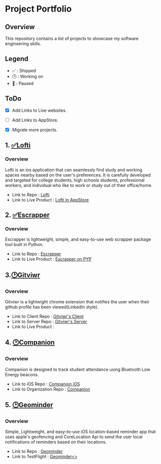 # Project Portfolio

## Overview
This repository contains a list of projects to showcase my software engineering skills.

## Legend 

* ✅ : Shipped
* 🕑 : Working on
* 🚩 : Paused 

## ToDo
- [x] Add Links to Live websites.
- [ ] Add Links to AppStore.
- [x] Migrate more projects.


## 1. <a href = "https://github.com/MediBoss/Lofti" >✅Lofti</a>

### Overview

Lofti is an ios application that can seamlessly find study and working spaces nearby based on the user's preferences. It is carefully developed and targeted for college students, high schools students, professional workers, and individual who like to work or study out of their office/home.

* Link to Repo : <a href = "https://github.com/MediBoss/Lofti" >Lofti</a> 
* Link to Live Product : <a href="https://itunes.apple.com/us/app/lofti-study-space-finder/id1446711696?mt=8">Lofti in AppStore</a>

## 2. <a href = "https://github.com/MediBoss/Escrapper" >✅Escrapper</a> 

### Overview

Escrapper is  lightweight, simple, and easy-to-use web scrapper package tool built in Python.

* Link to Repo : <a href = "https://github.com/MediBoss/Escrapper" >Escrapper</a> 
* Link to Live Product : <a href = "https://test.pypi.org/project/Escrapper/" >Escrapper on PYP</a> 

## 3.<a href = "https://github.com/MediBoss/GitviwrClient" >🕑Gitviwr</a> 

### Overview

Gitviwr is a lightwight chrome extension that notifies the user when their github profile has been viewed(LinkedIn style).

* Link to Client Repo : <a href = "https://github.com/MediBoss/GitviwrClient" >Gitviwr's Client</a> 
* Link to Server Repo : <a href = "https://github.com/MediBoss/GitviewrServer" >Gitviwr's Server</a> 
* Link to Live Product :  

## 4. <a href = "https://github.com/MakeSchool-Companion-App/Companion-iOS" >🕑Companion</a> 

### Overview

Companion is designed to track student attendance using Bluetooth Low Energy beacons.

* Link to iOS Repo : <a href = "https://github.com/MakeSchool-Companion-App/Companion-iOS" >Companion iOS</a> 
* Link to Organization Repo : <a href = "https://github.com/MakeSchool-Companion-App" >Companion</a> 

## 5. <a href = "https://github.com/yveslym/remindMe" >🕑Geominder</a> 

### Overview

Simple, Lightweight, and easy-to-use iOS location-based reminder app that uses apple's geofencing and CoreLocation Api to send the user local notifications of reminders based on their locations.

* Link to Repo : <a href = "https://github.com/yveslym/remindMe" >Geominder</a> 
* Link to TestFlight : <a href="https://testflight.apple.com/join/do291tga">Geominder<>


